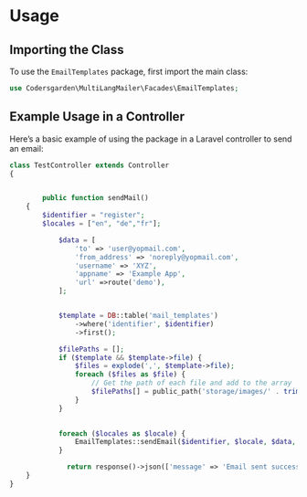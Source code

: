 # Usage

## Importing the Class

To use the `EmailTemplates` package, first import the main class:

```php
use Codersgarden\MultiLangMailer\Facades\EmailTemplates;
```

## Example Usage in a Controller

Here’s a basic example of using the package in a Laravel controller to send an email:

```php
class TestController extends Controller
{


        public function sendMail()
    {
        $identifier = "register";
        $locales = ["en", "de","fr"];

            $data = [
                'to' => 'user@yopmail.com',
                'from_address' => 'noreply@yopmail.com',
                'username' => 'XYZ',
                'appname' => 'Example App',
                'url' =>route('demo'),
            ];


            $template = DB::table('mail_templates')
                ->where('identifier', $identifier)
                ->first();

            $filePaths = [];
            if ($template && $template->file) {
                $files = explode(',', $template->file);
                foreach ($files as $file) {
                    // Get the path of each file and add to the array
                    $filePaths[] = public_path('storage/images/' . trim($file));
                }
            }

    
            foreach ($locales as $locale) {
                EmailTemplates::sendEmail($identifier, $locale, $data, $filePaths);
            }

              return response()->json(['message' => 'Email sent successfully']);
    }
}

```
